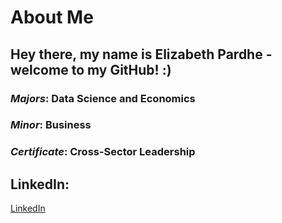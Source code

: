 # About Me

## Hey there, my name is Elizabeth Pardhe - welcome to my GitHub! :)
### *Majors*: Data Science and Economics 
### *Minor*: Business
### *Certificate*: Cross-Sector Leadership 

## LinkedIn: 
[LinkedIn](https://www.linkedin.com/in/elizabeth-pardhe)


<!--
**Elizabeth-Pardhe/Elizabeth-Pardhe** is a ✨ _special_ ✨ repository because its `README.md` (this file) appears on your GitHub profile.

Here are some ideas to get you started:

- 🔭 I’m currently working on ...
- 🌱 I’m currently learning ...
- 👯 I’m looking to collaborate on ...
- 🤔 I’m looking for help with ...
- 💬 Ask me about ...
- 📫 How to reach me: ...
- 😄 Pronouns: ...
- ⚡ Fun fact: ...
-->
